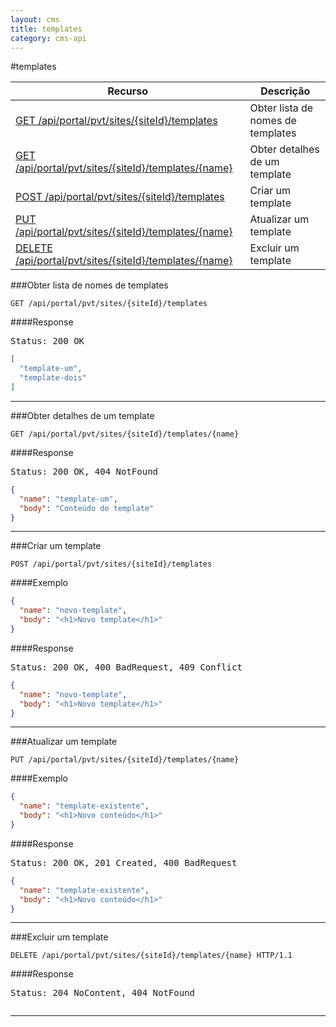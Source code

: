 ```yaml
---
layout: cms
title: templates
category: cms-api
---
```


#templates

<table class="table">
  <thead>
    <tr>
      <th>Recurso</th>
      <th>Descrição</th>
    </tr>
  </thead>
  <tbody>
    <tr>
      <td><a href="#obter-lista-de-nomes-de-templates">GET /api/portal/pvt/sites/{siteId}/templates</a></td>
      <td>Obter lista de nomes de templates</td>
    </tr>
    <tr>
      <td><a href="#obter-detalhes-de-um-template">GET /api/portal/pvt/sites/{siteId}/templates/{name}</a></td>
      <td>Obter detalhes de um template</td>
    </tr>
    <tr>
      <td><a href="#criar-um-template">POST /api/portal/pvt/sites/{siteId}/templates</a></td>
      <td>Criar um template</td>
    </tr>
    <tr>
      <td><a href="#atualizar-um-template">PUT /api/portal/pvt/sites/{siteId}/templates/{name}</a></td>
      <td>Atualizar um template</td>
    </tr>
    <tr>
      <td><a href="#excluir-um-template">DELETE /api/portal/pvt/sites/{siteId}/templates/{name}</a></td>
      <td>Excluir um template</td>
    </tr>
  </tbody>
</table>


###Obter lista de nomes de templates

```
GET /api/portal/pvt/sites/{siteId}/templates
```

####Response
<pre class="headers">
Status: 200 OK
</pre>
```json
[
  "template-um",
  "template-dois"
]
```
---

###Obter detalhes de um template

```
GET /api/portal/pvt/sites/{siteId}/templates/{name}
```

####Response
<pre class="headers">
Status: 200 OK, 404 NotFound
</pre>
```json
{
  "name": "template-um",
  "body": "Conteúdo do template"
}
```
---

###Criar um template

```
POST /api/portal/pvt/sites/{siteId}/templates
```

####Exemplo
```json
{
  "name": "novo-template",
  "body": "<h1>Novo template</h1>"
}
```
####Response
<pre class="headers">
Status: 200 OK, 400 BadRequest, 409 Conflict
</pre>
```json
{
  "name": "novo-template",
  "body": "<h1>Novo template</h1>"
}
```
---

###Atualizar um template

```
PUT /api/portal/pvt/sites/{siteId}/templates/{name}
```

####Exemplo
```json
{
  "name": "template-existente",
  "body": "<h1>Novo conteúdo</h1>"
}
```

####Response

<pre class="headers">
Status: 200 OK, 201 Created, 400 BadRequest
</pre>
```json
{
  "name": "template-existente",
  "body": "<h1>Novo conteúdo</h1>"
}
```
---

###Excluir um template
```
DELETE /api/portal/pvt/sites/{siteId}/templates/{name} HTTP/1.1
```
####Response
<pre class="headers">
Status: 204 NoContent, 404 NotFound
</pre>
<pre></pre>
---

